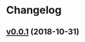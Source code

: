 # Changelog

## [v0.0.1](https://github.com/sacloud/automation-sandbox/compare/v0.0.0...v0.0.1) (2018-10-31)


